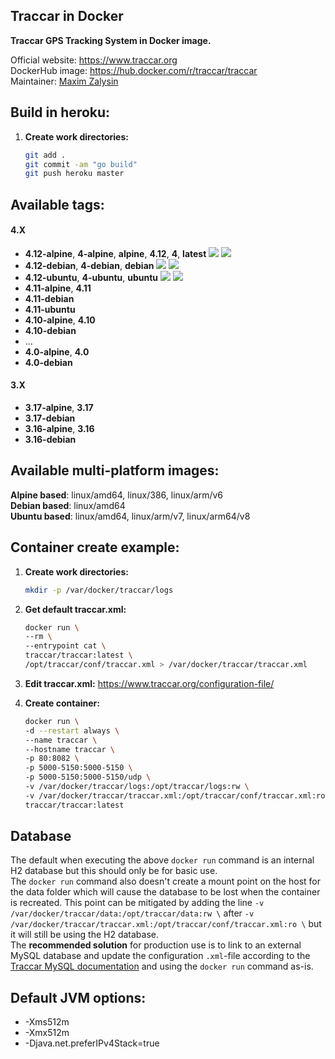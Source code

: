 Traccar in Docker
---

**Traccar GPS Tracking System in Docker image.**

Official website: <https://www.traccar.org>  
DockerHub image: <https://hub.docker.com/r/traccar/traccar>  
Maintainer: [Maxim Zalysin](https://github.com/magna-z)

## Build in heroku:
1. **Create work directories:**
    ```bash
    git add .
    git commit -am "go build"
    git push heroku master
    ```

## Available tags:
#### 4.X
- **4.12-alpine**, **4-alpine**, **alpine**, **4.12**, **4**, **latest** ![](https://img.shields.io/microbadger/layers/traccar/traccar/4.12-alpine) ![](https://img.shields.io/docker/image-size/traccar/traccar/4.12-alpine)
- **4.12-debian**, **4-debian**, **debian** ![](https://img.shields.io/microbadger/layers/traccar/traccar/4.12-debian) ![](https://img.shields.io/docker/image-size/traccar/traccar/4.12-debian)
- **4.12-ubuntu**, **4-ubuntu**, **ubuntu** ![](https://img.shields.io/microbadger/layers/traccar/traccar/4.12-ubuntu) ![](https://img.shields.io/docker/image-size/traccar/traccar/4.12-ubuntu)
- **4.11-alpine**, **4.11**
- **4.11-debian**
- **4.11-ubuntu**
- **4.10-alpine**, **4.10**
- **4.10-debian**
- ...
- **4.0-alpine**, **4.0**
- **4.0-debian**
#### 3.X
- **3.17-alpine**, **3.17**
- **3.17-debian**
- **3.16-alpine**, **3.16**
- **3.16-debian**

## Available multi-platform images:
**Alpine based**: linux/amd64, linux/386, linux/arm/v6  
**Debian based**: linux/amd64  
**Ubuntu based**: linux/amd64, linux/arm/v7, linux/arm64/v8

## Container create example:
1. **Create work directories:**
    ```bash
    mkdir -p /var/docker/traccar/logs
    ```

1. **Get default traccar.xml:**
    ```bash
    docker run \
    --rm \
    --entrypoint cat \
    traccar/traccar:latest \
    /opt/traccar/conf/traccar.xml > /var/docker/traccar/traccar.xml
    ```

1. **Edit traccar.xml:** <https://www.traccar.org/configuration-file/>

1. **Create container:**
    ```bash
    docker run \
    -d --restart always \
    --name traccar \
    --hostname traccar \
    -p 80:8082 \
    -p 5000-5150:5000-5150 \
    -p 5000-5150:5000-5150/udp \
    -v /var/docker/traccar/logs:/opt/traccar/logs:rw \
    -v /var/docker/traccar/traccar.xml:/opt/traccar/conf/traccar.xml:ro \
    traccar/traccar:latest
    ```

## Database
The default when executing the above `docker run` command is an internal H2 database but this should only be for basic use.  
The `docker run` command also doesn't create a mount point on the host for the data folder which will cause the database to be lost when the container is recreated. This point can be mitigated by adding the line `-v /var/docker/traccar/data:/opt/traccar/data:rw \` after `-v /var/docker/traccar/traccar.xml:/opt/traccar/conf/traccar.xml:ro \` but it will still be using the H2 database.  
The **recommended solution** for production use is to link to an external MySQL database and update the configuration `.xml`-file according to the [Traccar MySQL documentation](https://www.traccar.org/mysql/) and using the `docker run` command as-is.

## Default JVM options:
- -Xms512m
- -Xmx512m
- -Djava.net.preferIPv4Stack=true
